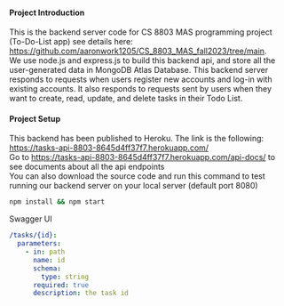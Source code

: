 #### Project Introduction
This is the backend server code for CS 8803 MAS programming project (To-Do-List app) see details here: https://github.com/aaronwork1205/CS_8803_MAS_fall2023/tree/main. <br> 
We use node.js and express.js to build this backend api, and store all the user-generated data in MongoDB Atlas Database. This backend server responds to requests when users register new accounts and log-in with existing accounts. 
It also responds to requests sent by users when they want to create, read, update, and delete tasks in their Todo List. 

#### Project Setup
This backend has been published to Heroku. The link is the following: https://tasks-api-8803-8645d4ff37f7.herokuapp.com/ <br>
Go to https://tasks-api-8803-8645d4ff37f7.herokuapp.com/api-docs/ to see documents about all the api endpoints <br>
You can also download the source code and run this command to test running our backend server on your local server (default port 8080)

```bash
npm install && npm start
```

Swagger UI

```yaml
/tasks/{id}:
  parameters:
    - in: path
      name: id
      schema:
        type: string
      required: true
      description: the task id
```


